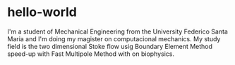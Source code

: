 # hello-world

I'm a student of Mechanical Engineering from the University Federico Santa Maria and I'm doing my
magister on computacional mechanics. 
My study field is the two dimensional Stoke flow usig Boundary Element Method speed-up with Fast Multipole Method 
with on biophysics.
